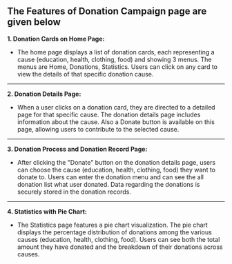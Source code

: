 ## The Features of Donation Campaign page are given below

__1. Donation Cards on Home Page:__

- The home page displays a list of donation cards, each representing a cause (education, health, clothing, food) and showing 3 menus. The menus are Home, Donations, Statistics. Users can click on any card to view the details of that specific donation cause.
***
__2. Donation Details Page:__

- When a user clicks on a donation card, they are directed to a detailed page for that specific cause. The donation details page includes information about the cause. Also a Donate button is available on this page, allowing users to contribute to the selected cause.
***
__3. Donation Process and Donation Record Page:__

- After clicking the "Donate" button on the donation details page, users can choose the cause (education, health, clothing, food) they want to donate to. Users can enter the donation menu and can see the all donation list what user donated. Data regarding the donations is securely stored in the donation records.
***
__4. Statistics with Pie Chart:__

- The Statistics page features a pie chart visualization. The pie chart displays the percentage distribution of donations among the various causes (education, health, clothing, food). Users can see both the total amount they have donated and the breakdown of their donations across causes.
